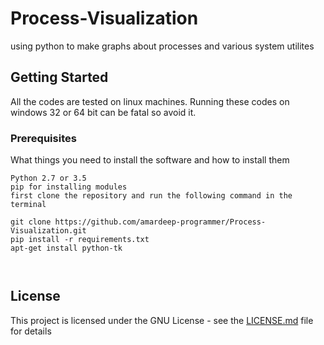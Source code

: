# Process-Visualization
using python to make graphs about processes and various system utilites 

## Getting Started

All the codes are tested on linux machines. Running these codes on windows 32 or 64 bit can be fatal so avoid it.

### Prerequisites

What things you need to install the software and how to install them

```
Python 2.7 or 3.5 
pip for installing modules
first clone the repository and run the following command in the terminal

git clone https://github.com/amardeep-programmer/Process-Visualization.git
pip install -r requirements.txt
apt-get install python-tk 



```

## License

This project is licensed under the GNU License - see the [LICENSE.md](LICENSE.md) file for details
